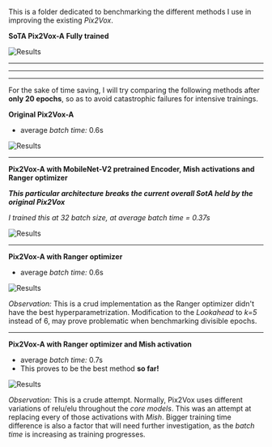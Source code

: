 This is a folder dedicated to benchmarking the different methods I use in improving the existing _Pix2Vox_.

**SoTA Pix2Vox-A Fully trained**

![Results](https://i.imgur.com/pwHlSiU.png)

___
___
___

For the sake of time saving, I will try comparing the following methods after **only 20 epochs**, so as to avoid catastrophic failures for intensive trainings.

**Original Pix2Vox-A**

*   average _batch time:_ 0.6s

![Results](https://i.imgur.com/FaW8XbJ.png)

___

**Pix2Vox-A with MobileNet-V2 pretrained Encoder, Mish activations and Ranger optimizer**

_**This particular architecture breaks the current overall SotA held by the original Pix2Vox**_

_I trained this at 32 batch size, at average batch time = 0.37s_

![Results](https://i.imgur.com/zATbeXO.png)

___

**Pix2Vox-A with Ranger optimizer**

*   average _batch time:_ 0.6s

![Results](https://i.imgur.com/0RbMwLp.png)

_Observation:_ This is a crud implementation as the Ranger optimizer didn't have the best hyperparametrization. Modification to the _Lookahead_ to _k=5_ instead of 6, may prove problematic when benchmarking divisible epochs.
___

**Pix2Vox-A with Ranger optimizer and Mish activation**

*   average _batch time:_ 0.7s
*   This proves to be the best method **so far!**

![Results](https://i.imgur.com/MOumhCJ.png)

_Observation:_ This is a crude attempt. Normally, Pix2Vox uses different variations of relu/elu throughout the _core models_. This was an attempt at replacing every of those activations with _Mish_. Bigger training time difference is also a factor that will need further investigation, as the _batch time_ is increasing as training progresses.
